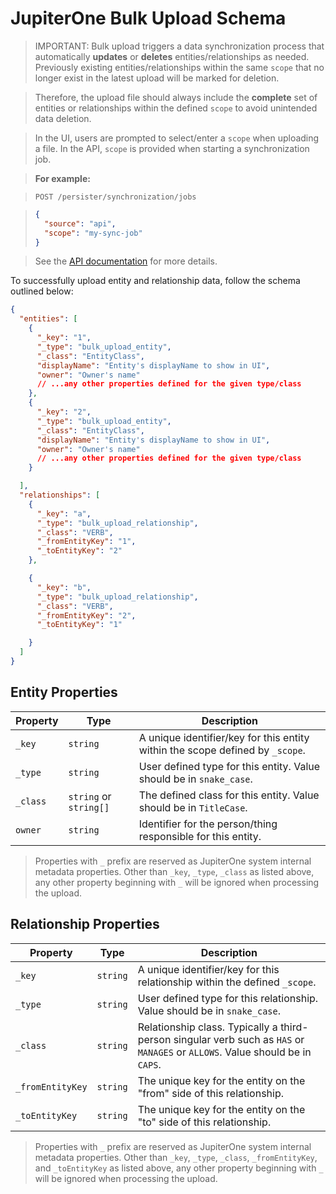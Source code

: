 # JupiterOne Bulk Upload Schema

> IMPORTANT: Bulk upload triggers a data synchronization process that automatically **updates** or **deletes** entities/relationships as needed. Previously existing entities/relationships within the same `scope` that no longer exist in the latest upload will be marked for deletion.

> Therefore, the upload file should always include the **complete** set of entities or relationships within the defined `scope` to avoid unintended data deletion.

> In the UI, users are prompted to select/enter a `scope` when uploading a file. In the API, `scope` is provided when starting a synchronization job.


> **For example:**

> ```text
> POST /persister/synchronization/jobs
> ```

> ```json
> {
>   "source": "api",
>   "scope": "my-sync-job"
> }
> ```


> See the [API documentation](./jupiterone-api.md) for more details.


To successfully upload entity and relationship data, follow the schema outlined below:

```json
{
  "entities": [
    {
      "_key": "1",
      "_type": "bulk_upload_entity",
      "_class": "EntityClass",
      "displayName": "Entity's displayName to show in UI",
      "owner": "Owner's name"
      // ...any other properties defined for the given type/class
    },
    {
      "_key": "2",
      "_type": "bulk_upload_entity",
      "_class": "EntityClass",
      "displayName": "Entity's displayName to show in UI",
      "owner": "Owner's name"
      // ...any other properties defined for the given type/class
    }

  ],
  "relationships": [
    {
      "_key": "a",
      "_type": "bulk_upload_relationship",
      "_class": "VERB",
      "_fromEntityKey": "1",
      "_toEntityKey": "2"
    },

    {
      "_key": "b",
      "_type": "bulk_upload_relationship",
      "_class": "VERB",
      "_fromEntityKey": "2",
      "_toEntityKey": "1"

    }
  ]
}
```

## Entity Properties


| Property | Type                   | Description                                                                   |
| -------- | ---------------------- | ----------------------------------------------------------------------------- |
| `_key`   | `string`               | A unique identifier/key for this entity within the scope defined by `_scope`. |
| `_type`  | `string`               | User defined type for this entity. Value should be in `snake_case`.           |
| `_class` | `string` or `string[]` | The defined class for this entity. Value should be in `TitleCase`.            |
| `owner`  | `string`               | Identifier for the person/thing responsible for this entity.                  |


> Properties with `_` prefix are reserved as JupiterOne system internal metadata properties. Other than `_key`, `_type`, `_class` as listed above, any other property beginning with `_` will be ignored when processing the upload.

## Relationship Properties


| Property         | Type     | Description                                                                                                                   |
| ---------------- | -------- | ----------------------------------------------------------------------------------------------------------------------------- |
| `_key`           | `string` | A unique identifier/key for this relationship within the defined `_scope`.                                                    |
| `_type`          | `string` | User defined type for this relationship. Value should be in `snake_case`.                                                     |
| `_class`         | `string` | Relationship class. Typically a third-person singular verb such as `HAS` or `MANAGES` or `ALLOWS`. Value should be in `CAPS`. |
| `_fromEntityKey` | `string` | The unique key for the entity on the "from" side of this relationship.                                                        |
| `_toEntityKey`   | `string` | The unique key for the entity on the "to" side of this relationship.                                                          |

> Properties with `_` prefix are reserved as JupiterOne system internal metadata properties. Other than `_key`, `_type`, `_class`, `_fromEntityKey`, and `_toEntityKey` as listed above, any other property beginning with `_` will be ignored when processing the upload.

